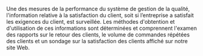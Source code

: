 Une des mesures de la performance du système de gestion de la qualité, l'information relative à la satisfaction du client, soit si l’entreprise a satisfait les exigences du client, est surveillée.
Les méthodes d'obtention et d'utilisation de ces informations sont déterminées et comprennent l'examen des rapports sur le retour des clients, le volume de commandes répétées des clients et un sondage sur la satisfaction des clients affiché sur notre site Web.
